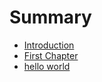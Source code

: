 # Summary

* [Introduction](README.md)
* [First Chapter](chapter1.md)
* [hello world](hello-world.md)

